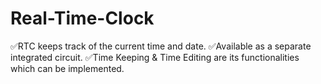 # Real-Time-Clock
✅RTC keeps track of the current time and date.
✅Available as a separate integrated circuit. 
✅Time Keeping &amp; Time Editing are its functionalities which can be implemented.
